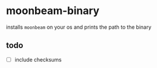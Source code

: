 # moonbeam-binary

installs `moonbeam` on your os and prints the path to the binary

## todo

- [ ] include checksums

